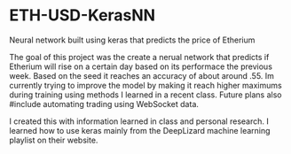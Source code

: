 # ETH-USD-KerasNN
Neural network built using keras that predicts the price of Etherium

The goal of this project was the create a nerual network that predicts if Etherium will rise on a certain day based on its
performace the previous week. Based on the seed it reaches an accuracy of about around .55. Im currently trying to improve the
model by making it reach higher maximums during training using methods I learned in a recent class. Future plans also
#include automating trading using WebSocket data.

I created this with information learned in class and personal research. I learned how to use keras mainly from the DeepLizard
machine learning playlist on their website.
